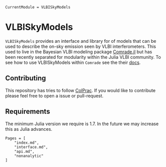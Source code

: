 ```@meta
CurrentModule = VLBISkyModels
```

# VLBISkyModels

`VLBISkyModels` provides an interface and library for of models that can be used to describe the on-sky emission seen by VLBI interferometers. This used to live in the Bayesian VLBI modeling package [Comrade.jl](https://github.com/ptiede/Comrade.jl) but has been recently separated for modularity within the Julia VLBI community. To see how to use VLBISkyModels within `Comrade` see the their [docs](https://ptiede.github.io/Comrade.jl/stable/).

## Contributing

This repository has tries to follow [ColPrac](https://github.com/SciML/ColPrac). If you would like to contribute please feel free to open a issue or pull-request.

## Requirements

The minimum Julia version we require is 1.7. In the future we may increase this as Julia advances.

```@contents
Pages = [
    "index.md",
    "interface.md",
    "api.md",
    "nonanalytic"
]
```
